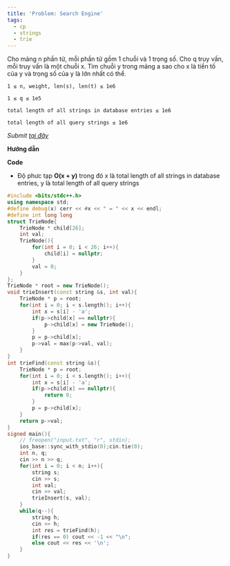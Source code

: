 ```yaml
---
title: 'Problem: Search Engine'
tags:
  - cp
  - strings
  - trie
---
```

Cho mảng n phần tử, mỗi phần tử gồm 1 chuỗi và 1 trọng số. Cho q truy vấn, mỗi truy vấn là một chuỗi x. 
Tìm chuỗi y trong mảng a sao cho x là tiền tố của y và trọng số của y là lớn nhất có thể.

`1 ≤ n, weight, len(s), len(t) ≤ 1e6`

`1 ≤ q ≤ 1e5`

`total length of all strings in database entries ≤ 1e6`

`total length of all query strings ≤ 1e6`
<!--more-->

*Submit [tại đây](https://www.hackerearth.com/practice/data-structures/advanced-data-structures/trie-keyword-tree/tutorial/)*

**Hướng dẫn**


**Code**

- Độ phưc tạp **O(x + y)** trong đó x là total length of all strings in database entries, y là total length of all query strings

```cpp
#include <bits/stdc++.h>
using namespace std;
#define debug(x) cerr << #x << " = " << x << endl;
#define int long long
struct TrieNode{
    TrieNode * child[26];
    int val;
    TrieNode(){
        for(int i = 0; i < 26; i++){
            child[i] = nullptr;
        }
        val = 0;
    }
};
TrieNode * root = new TrieNode();
void trieInsert(const string &s, int val){
    TrieNode * p = root;
    for(int i = 0; i < s.length(); i++){
        int x = s[i] - 'a';
        if(p->child[x] == nullptr){
            p->child[x] = new TrieNode();
        }
        p = p->child[x];
        p->val = max(p->val, val);
    }
}
int trieFind(const string &s){
    TrieNode * p = root;
    for(int i = 0; i < s.length(); i++){
        int x = s[i] - 'a';
        if(p->child[x] == nullptr){
            return 0;
        }
        p = p->child[x];
    }
    return p->val;
}
signed main(){
    // freopen("input.txt", "r", stdin);
    ios_base::sync_with_stdio(0);cin.tie(0);
    int n, q;
    cin >> n >> q;
    for(int i = 0; i < n; i++){
        string s;
        cin >> s;
        int val;
        cin >> val;
        trieInsert(s, val);
    }
    while(q--){
        string h;
        cin >> h;
        int res = trieFind(h);
        if(res == 0) cout << -1 << "\n";
        else cout << res << '\n';
    }
}
```
